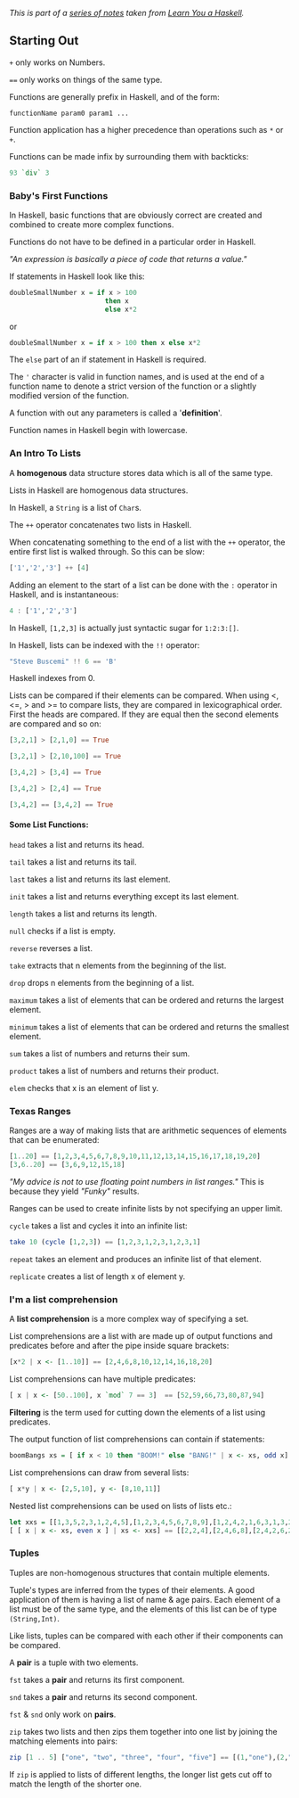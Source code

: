 
*This is part of a [series of notes](https://github.com/nating/trinity-cs-website/blob/master/assets/notes/fourth-year/functional-programming/learn-you-a-haskell-notes/README.md) taken from [Learn You a Haskell](http://www.learnyouahaskell.com).*

## Starting Out

`+` only works on Numbers.

`==` only works on things of the same type.

Functions are generally prefix in Haskell, and of the form:  
```
functionName param0 param1 ...
```

Function application has a higher precedence than operations such as `*` or `+`.

Functions can be made infix by surrounding them with backticks:  
```haskell
93 `div` 3
```

### Baby's First Functions

In Haskell, basic functions that are obviously correct are created and combined to create more complex functions.

Functions do not have to be defined in a particular order in Haskell.

*"An expression is basically a piece of code that returns a value."*

If statements in Haskell look like this:  
```haskell
doubleSmallNumber x = if x > 100  
                        then x  
                        else x*2   
```
or  
```haskell
doubleSmallNumber x = if x > 100 then x else x*2  
```

The `else` part of an if statement in Haskell is required.

The `'` character is valid in function names, and is used at the end of a function name to denote a strict version of the function or a slightly modified version of the function.

A function with out any parameters is called a '**definition**'.

Function names in Haskell begin with lowercase.

### An Intro To Lists

A **homogenous** data structure stores data which is all of the same type.

Lists in Haskell are homogenous data structures.

In Haskell, a `String` is a list of `Char`s.

The `++` operator concatenates two lists in Haskell.

When concatenating something to the end of a list with the `++` operator, the entire first list is walked through. So this can be slow:  
```haskell
['1','2','3'] ++ [4]
```
Adding an element to the start of a list can be done with the `:` operator in Haskell, and is instantaneous:  
```haskell
4 : ['1','2','3']
```

In Haskell, `[1,2,3]` is actually just syntactic sugar for `1:2:3:[]`.

In Haskell, lists can be indexed with the `!!` operator:  
```haskell
"Steve Buscemi" !! 6 == 'B'
```

Haskell indexes from 0.

Lists can be compared if their elements can be compared. When using <, <=, > and >= to compare lists, they are compared in lexicographical order. First the heads are compared. If they are equal then the second elements are compared and so on:  
```haskell
[3,2,1] > [2,1,0] == True

[3,2,1] > [2,10,100] == True  

[3,4,2] > [3,4] == True

[3,4,2] > [2,4] == True

[3,4,2] == [3,4,2] == True
```

#### Some List Functions:

`head` takes a list and returns its head.

`tail` takes a list and returns its tail.

`last` takes a list and returns its last element.

`init` takes a list and returns everything except its last element.

`length` takes a list and returns its length.

`null` checks if a list is empty.

`reverse` reverses a list.

`take` extracts that n elements from the beginning of the list.

`drop` drops n elements from the beginning of a list.

`maximum` takes a list of elements that can be ordered and returns the largest element.

`minimum` takes a list of elements that can be ordered and returns the smallest element.

`sum` takes a list of numbers and returns their sum.

`product` takes a list of numbers and returns their product.

`elem` checks that x is an element of list y.

### Texas Ranges

Ranges are a way of making lists that are arithmetic sequences of elements that can be enumerated:  
```haskell
[1..20] == [1,2,3,4,5,6,7,8,9,10,11,12,13,14,15,16,17,18,19,20]
[3,6..20] == [3,6,9,12,15,18]
```

*"My advice is not to use floating point numbers in list ranges."* This is because they yield *"Funky"* results.

Ranges can be used to create infinite lists by not specifying an upper limit.

`cycle` takes a list and cycles it into an infinite list:  
```haskell
take 10 (cycle [1,2,3]) == [1,2,3,1,2,3,1,2,3,1]
```

`repeat` takes an element and produces an infinite list of that element.

`replicate` creates a list of length x of element y.

### I'm a list comprehension

A **list comprehension** is a more complex way of specifying a set.

List comprehensions are a list with are made up of output functions and predicates before and after the pipe inside square brackets:  
```haskell
[x*2 | x <- [1..10]] == [2,4,6,8,10,12,14,16,18,20]
```

List comprehensions can have multiple predicates:  
```haskell
[ x | x <- [50..100], x `mod` 7 == 3]  == [52,59,66,73,80,87,94]  
```

**Filtering** is the term used for cutting down the elements of a list using predicates.

The output function of list comprehensions can contain if statements:  
```haskell  
boomBangs xs = [ if x < 10 then "BOOM!" else "BANG!" | x <- xs, odd x]  
```

List comprehensions can draw from several lists:  
```haskell
[ x*y | x <- [2,5,10], y <- [8,10,11]]  
```

Nested list comprehensions can be used on lists of lists etc.:  
```haskell
let xxs = [[1,3,5,2,3,1,2,4,5],[1,2,3,4,5,6,7,8,9],[1,2,4,2,1,6,3,1,3,2,3,6]]
[ [ x | x <- xs, even x ] | xs <- xxs] == [[2,2,4],[2,4,6,8],[2,4,2,6,2,6]]  
```

### Tuples

Tuples are non-homogenous structures that contain multiple elements.

Tuple's types are inferred from the types of their elements. A good application of them is having a list of name & age pairs. Each element of a list must be of the same type, and the elements of this list can be of type `(String,Int)`.

Like lists, tuples can be compared with each other if their components can be compared.

A **pair** is a tuple with two elements.

`fst` takes a **pair** and returns its first component.

`snd` takes a **pair** and returns its second component.

`fst` & `snd` only work on **pairs**.

`zip` takes two lists and then zips them together into one list by joining the matching elements into pairs:  
```haskell
zip [1 .. 5] ["one", "two", "three", "four", "five"] == [(1,"one"),(2,"two"),(3,"three"),(4,"four"),(5,"five")]
```

If `zip` is applied to lists of different lengths, the longer list gets cut off to match the length of the shorter one.
